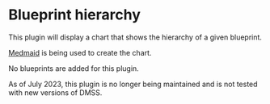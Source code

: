 # Blueprint hierarchy

This plugin will display a chart that shows the hierarchy of a given blueprint.

[Medmaid](https://www.npmjs.com/package/mermaid) is being used to create the chart.

No blueprints are added for this plugin.

As of July 2023, this plugin is no longer being maintained and is not tested with new versions of DMSS. 